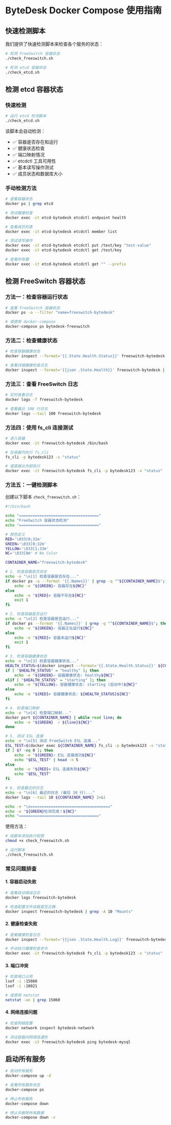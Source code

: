# ByteDesk Docker Compose 使用指南

## 快速检测脚本

我们提供了快速检测脚本来检查各个服务的状态：

```bash
# 检测 FreeSwitch 容器状态
./check_freeswitch.sh

# 检测 etcd 容器状态
./check_etcd.sh
```

## 检测 etcd 容器状态

### 快速检测

```bash
# 运行 etcd 检测脚本
./check_etcd.sh
```

该脚本会自动检测：
- ✅ 容器是否存在和运行
- ✅ 健康状态检查
- ✅ 端口映射情况
- ✅ etcdctl 工具可用性
- ✅ 基本读写操作测试
- ✅ 成员状态和数据库大小

### 手动检测方法

```bash
# 查看容器状态
docker ps | grep etcd

# 测试健康检查
docker exec -it etcd-bytedesk etcdctl endpoint health

# 查看成员列表
docker exec -it etcd-bytedesk etcdctl member list

# 测试读写操作
docker exec -it etcd-bytedesk etcdctl put /test/key "test-value"
docker exec -it etcd-bytedesk etcdctl get /test/key

# 查看所有键
docker exec -it etcd-bytedesk etcdctl get "" --prefix
```

## 检测 FreeSwitch 容器状态

### 方法一：检查容器运行状态

```bash
# 查看 FreeSwitch 容器状态
docker ps -a --filter "name=freeswitch-bytedesk"

# 或使用 docker-compose
docker-compose ps bytedesk-freeswitch
```

### 方法二：检查健康状态

```bash
# 检查容器健康状态
docker inspect --format='{{.State.Health.Status}}' freeswitch-bytedesk

# 查看详细健康检查日志
docker inspect --format='{{json .State.Health}}' freeswitch-bytedesk | jq
```

### 方法三：查看 FreeSwitch 日志

```bash
# 实时查看日志
docker logs -f freeswitch-bytedesk

# 查看最近 100 行日志
docker logs --tail 100 freeswitch-bytedesk
```

### 方法四：使用 fs_cli 连接测试

```bash
# 进入容器
docker exec -it freeswitch-bytedesk /bin/bash

# 在容器内执行 fs_cli
fs_cli -p bytedesk123 -x "status"

# 或直接从外部执行
docker exec -it freeswitch-bytedesk fs_cli -p bytedesk123 -x "status"
```

### 方法五：一键检测脚本

创建以下脚本 `check_freeswitch.sh`：

```bash
#!/bin/bash

echo "==================================="
echo "FreeSwitch 容器状态检测"
echo "==================================="

# 颜色定义
RED='\033[0;31m'
GREEN='\033[0;32m'
YELLOW='\033[1;33m'
NC='\033[0m' # No Color

CONTAINER_NAME="freeswitch-bytedesk"

# 1. 检查容器是否存在
echo -e "\n[1] 检查容器是否存在..."
if docker ps -a --format '{{.Names}}' | grep -q "^${CONTAINER_NAME}$"; then
    echo -e "${GREEN}✓ 容器存在${NC}"
else
    echo -e "${RED}✗ 容器不存在${NC}"
    exit 1
fi

# 2. 检查容器是否运行
echo -e "\n[2] 检查容器是否运行..."
if docker ps --format '{{.Names}}' | grep -q "^${CONTAINER_NAME}$"; then
    echo -e "${GREEN}✓ 容器正在运行${NC}"
else
    echo -e "${RED}✗ 容器未运行${NC}"
    exit 1
fi

# 3. 检查容器健康状态
echo -e "\n[3] 检查容器健康状态..."
HEALTH_STATUS=$(docker inspect --format='{{.State.Health.Status}}' ${CONTAINER_NAME} 2>/dev/null)
if [ "$HEALTH_STATUS" = "healthy" ]; then
    echo -e "${GREEN}✓ 容器健康状态: healthy${NC}"
elif [ "$HEALTH_STATUS" = "starting" ]; then
    echo -e "${YELLOW}⚠ 容器健康状态: starting (启动中)${NC}"
else
    echo -e "${RED}✗ 容器健康状态: ${HEALTH_STATUS}${NC}"
fi

# 4. 检查端口映射
echo -e "\n[4] 检查端口映射..."
docker port ${CONTAINER_NAME} | while read line; do
    echo -e "${GREEN}  ✓ ${line}${NC}"
done

# 5. 测试 ESL 连接
echo -e "\n[5] 测试 FreeSwitch ESL 连接..."
ESL_TEST=$(docker exec ${CONTAINER_NAME} fs_cli -p bytedesk123 -x "status" 2>&1)
if [ $? -eq 0 ]; then
    echo -e "${GREEN}✓ ESL 连接成功${NC}"
    echo "$ESL_TEST" | head -n 5
else
    echo -e "${RED}✗ ESL 连接失败${NC}"
    echo "$ESL_TEST"
fi

# 6. 检查最近的日志
echo -e "\n[6] 最近的日志 (最后 10 行)..."
docker logs --tail 10 ${CONTAINER_NAME} 2>&1

echo -e "\n==================================="
echo -e "${GREEN}检测完成！${NC}"
echo "==================================="
```

使用方法：

```bash
# 给脚本添加执行权限
chmod +x check_freeswitch.sh

# 运行脚本
./check_freeswitch.sh
```

### 常见问题排查

#### 1. 容器启动失败
```bash
# 查看启动错误日志
docker logs freeswitch-bytedesk

# 检查配置文件挂载是否正确
docker inspect freeswitch-bytedesk | grep -A 10 "Mounts"
```

#### 2. 健康检查失败
```bash
# 查看健康检查日志
docker inspect --format='{{json .State.Health.Log}}' freeswitch-bytedesk | jq

# 手动执行健康检查命令
docker exec -it freeswitch-bytedesk fs_cli -p bytedesk123 -x "status"
```

#### 3. 端口冲突
```bash
# 检查端口占用
lsof -i :15060
lsof -i :18021

# 或使用 netstat
netstat -an | grep 15060
```

#### 4. 网络连接问题
```bash
# 检查网络配置
docker network inspect bytedesk-network

# 测试容器间网络连通性
docker exec -it freeswitch-bytedesk ping bytedesk-mysql
```

## 启动所有服务

```bash
# 启动所有服务
docker-compose up -d

# 查看所有服务状态
docker-compose ps

# 停止所有服务
docker-compose down

# 停止并删除所有数据
docker-compose down -v
```

